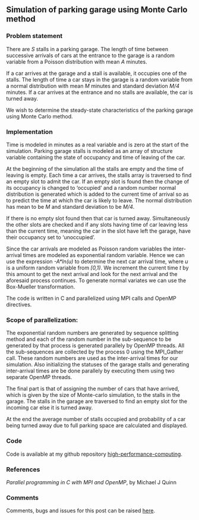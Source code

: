 ## Simulation of parking garage using Monte Carlo method

### Problem statement

There are *S* stalls in a parking garage. The length of time between successive arrivals of cars at the entrance to the garage is a random variable from a Poisson distribution with mean *A* minutes.

If a car arrives at the garage and a stall is available, it occupies one of the stalls. The length of time a car stays in the garage is a random variable from a normal distribution with mean *M* minutes and standard deviation *M/4* minutes. If a car arrives at the entrance and no stalls are available, the car is turned away. 

We wish to determine the steady-state characteristics of the parking garage using Monte Carlo method.

### Implementation

Time is modeled in minutes as a real variable and is zero at the start of the simulation. Parking garage stalls is modeled as an array of structure variable containing the state of occupancy and time of leaving of the car.

At the beginning of the simulation all the stalls are empty and the time of leaving is empty. Each time a car arrives, the stalls array is traversed to find an empty slot to admit the car. If an empty slot is found then the change of its occupancy is changed to ‘occupied’ and a random number normal distribution is generated which is added to the current time of arrival so as to predict the time at which the car is likely to leave. The normal distribution has mean to be *M* and standard deviation to be *M/4*.

If there is no empty slot found then that car is turned away. Simultaneously the other slots are checked and if any slots having time of car leaving less than the current time, meaning the car in the slot have left the garage, have their occupancy set to ‘unoccupied’. 

Since the car arrivals are modeled as Poisson random variables the inter-arrival times are modeled as exponential random variable. Hence we can use the expression _-A*ln(u)_ to determine the next car arrival time, where *u* is a uniform random variable from _\[0,1)_. We increment the current time *t* by this amount to get the next arrival and look for the next arrival and the aforesaid process continues. To generate normal variates we can use the Box-Mueller transformation.

The code is written in C and parallelized using MPI calls and OpenMP directives.

### Scope of parallelization: 

The exponential random numbers are generated by sequence splitting method and each of the random number in the sub-sequence to be generated by that process is generated parallely by OpenMP threads. All the sub-sequences are collected by the process 0 using the MPI_Gather call. These random numbers are used as the inter-arrival times for our simulation. Also initializing the statuses of the garage stalls and generating inter-arrival times are be done parallely by executing them using two separate OpenMP threads.

The final part is that of assigning the number of cars that have arrived, which is given by the size of Monte-carlo simulation, to the stalls in the garage. The stalls in the garage are traversed to find an empty slot for the incoming car else it is turned away.

At the end the average number of stalls occupied and probability of a car being turned away due to full parking space are calculated and displayed.

### Code

Code is available at my github repository [high-performance-computing](https://github.com/varshaneya/high-performance-computing/tree/master/garageSim).

### References

*Parallel programming in C with MPI and OpenMP*, by Michael J Quinn

### Comments

Comments, bugs and issues for this post can be raised [here](https://github.com/varshaneya/high-performance-computing/issues).
